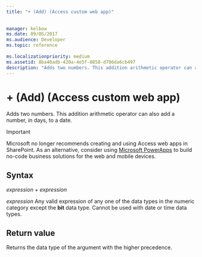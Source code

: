 ```yaml
---
title: "+ (Add) (Access custom web app)"
 
 
manager: kelbow
ms.date: 09/05/2017
ms.audience: Developer
ms.topic: reference
  
ms.localizationpriority: medium
ms.assetid: 8ba40adb-420a-4e5f-8858-d706da6cb497
description: "Adds two numbers. This addition arithmetic operator can also add a number, in days, to a date."
---
```


# + (Add) (Access custom web app)

Adds two numbers. This addition arithmetic operator can also add a number, in days, to a date. 
  
> [!IMPORTANT]
> Microsoft no longer recommends creating and using Access web apps in SharePoint. As an alternative, consider using [Microsoft PowerApps](https://powerapps.microsoft.com/en-us/) to build no-code business solutions for the web and mobile devices. 
  
## Syntax

 *expression*  +  *expression* 
  
 *expression*  Any valid expression of any one of the data types in the numeric category except the **bit** data type. Cannot be used with date or time data types. 
  
## Return value

Returns the data type of the argument with the higher precedence. 
  

